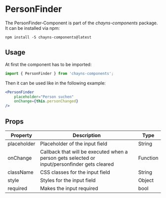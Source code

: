 # PersonFinder # 

The PersonFinder-Component is part of the *chayns-components* package. It can be installed via npm:

    npm install -S chayns-components@latest


## Usage ##

At first the component has to be imported:

```jsx harmony
import { PersonFinder } from 'chayns-components';
```

Then it can be used like in the following example:

```jsx harmony
<PersonFinder
    placeholder="Person suchen"
    onChange={this.personChanged}
/>
```

## Props ##

| Property   | Description                                                                                        | Type    |
|------------|-----------------------------------------------------------------------------------------------------|--------|
| placeholder | Placeholder of the input field                                                 | String |
| onChange    | Callback that will be executed when a person gets selected or input/personfinder gets cleared             | Function |
| className | CSS classes for the input field                             | String   |
| style    | Styles for the input field                                                   | Object |
| required    | Makes the input required                                                   | bool |
